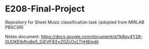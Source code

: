 # E208-Final-Project
Repository for Sheet Music classification task (adopted from MIRLAB PBSCSR)

Notes document: https://docs.google.com/document/d/1k8pv4Y28-0UGKEtbfhs8e5_GjEVFjEEyZ0ZcOcLThH8/edit
